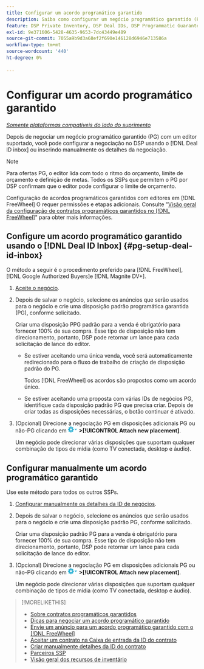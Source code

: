 ```yaml
---
title: Configurar um acordo programático garantido
description: Saiba como configurar um negócio programático garantido (PG) que você negociou com um editor.
feature: DSP Private Inventory, DSP Deal IDs, DSP Programmatic Guaranteed Deals
exl-id: 9e371606-5428-4635-9653-7dc43449e489
source-git-commit: 7055a9b9d3a68ef2f690e146128d6946e713586a
workflow-type: tm+mt
source-wordcount: '440'
ht-degree: 0%

---
```


# Configurar um acordo programático garantido

*[Somente plataformas compatíveis do lado do suprimento](programmatic-guaranteed-about.md)*

Depois de negociar um negócio programático garantido (PG) com um editor suportado, você pode configurar a negociação no DSP usando o [!DNL Deal ID inbox] ou inserindo manualmente os detalhes da negociação.

>[!NOTE]
>
> Para ofertas PG, o editor lida com todo o ritmo do orçamento, limite de orçamento e definição de metas. Todos os SSPs que permitem o PG por DSP confirmam que o editor pode configurar o limite de orçamento.
>
> Configuração de acordos programáticos garantidos com editores em [!DNL FreeWheel] O requer permissões e etapas adicionais. Consulte &quot;[Visão geral da configuração de contratos programáticos garantidos no [!DNL FreeWheel]](freewheel-overview.md)&quot; para obter mais informações.

## Configure um acordo programático garantido usando o [!DNL Deal ID Inbox] {#pg-setup-deal-id-inbox}

O método a seguir é o procedimento preferido para [!DNL FreeWheel], [!DNL Google Authorized Buyers]e [!DNL Magnite DV+].

1. [Aceite o negócio](deal-id-inbox-accept.md).

1. Depois de salvar o negócio, selecione os anúncios que serão usados para o negócio e crie uma disposição padrão programática garantida (PG), conforme solicitado.

   Criar uma disposição PPG padrão para a venda é obrigatório para fornecer 100% de sua compra. Esse tipo de disposição não tem direcionamento, portanto, DSP pode retornar um lance para cada solicitação de lance do editor.

   * Se estiver aceitando uma única venda, você será automaticamente redirecionado para o fluxo de trabalho de criação de disposição padrão do PG.

      Todos [!DNL FreeWheel] os acordos são propostos como um acordo único.

   * Se estiver aceitando uma proposta com várias IDs de negócios PG, identifique cada disposição padrão PG que precisa criar. Depois de criar todas as disposições necessárias, o botão continuar é ativado.

1. (Opcional) Direcione a negociação PG em disposições adicionais PG ou não-PG clicando em ![Menu Opções](/help/dsp/assets/options-menu.png) **>[!UICONTROL Attach new placement]**.

   Um negócio pode direcionar várias disposições que suportam qualquer combinação de tipos de mídia (como TV conectada, desktop e áudio).

## Configurar manualmente um acordo programático garantido

Use este método para todos os outros SSPs.

1. [Configurar manualmente os detalhes da ID de negócios](deal-id-create.md).

1. Depois de salvar o negócio, selecione os anúncios que serão usados para o negócio e crie uma disposição padrão PG, conforme solicitado.

   Criar uma disposição padrão PG para a venda é obrigatório para fornecer 100% de sua compra. Esse tipo de disposição não tem direcionamento, portanto, DSP pode retornar um lance para cada solicitação de lance do editor.

1. (Opcional) Direcione a negociação PG em disposições adicionais PG ou não-PG clicando em ![Menu Opções](/help/dsp/assets/options-menu.png) **>[!UICONTROL Attach new placement]**.

   Um negócio pode direcionar várias disposições que suportam qualquer combinação de tipos de mídia (como TV conectada, desktop e áudio).

>[!MORELIKETHIS]
>
>* [Sobre contratos programáticos garantidos](programmatic-guaranteed-about.md)
>* [Dicas para negociar um acordo programático garantido](/help/dsp/inventory/programmatic-guaranteed-tips.md)
>* [Envie um anúncio para um acordo programático garantido com o [!DNL FreeWheel]](freewheel-submit.md)
>* [Aceitar um contrato na Caixa de entrada da ID do contrato](deal-id-inbox-accept.md)
>* [Criar manualmente detalhes da ID do contrato](deal-id-create.md)
>* [Parceiros SSP](ssp-partners.md)
>* [Visão geral dos recursos de inventário](inventory-overview.md)

